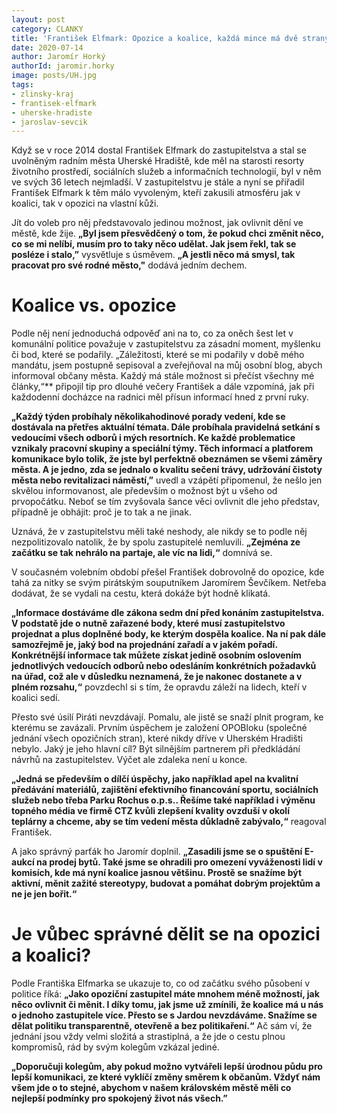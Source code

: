 ```yaml
---
layout: post
category: CLANKY
title: 'František Elfmark: Opozice a koalice, každá mince má dvě strany'
date: 2020-07-14
author: Jaromír Horký
authorId: jaromir.horky
image: posts/UH.jpg
tags: 
- zlinsky-kraj
- frantisek-elfmark
- uherske-hradiste
- jaroslav-sevcik
---
```


Když se v roce 2014 dostal František Elfmark do zastupitelstva a stal se uvolněným radním města Uherské Hradiště, kde měl na starosti resorty životního prostředí, sociálních služeb a informačních technologií, byl v něm ve svých 36 letech nejmladší. V zastupitelstvu je stále a nyní se přiřadil František Elfmark k těm málo vyvoleným, kteří zakusili atmosféru jak v koalici, tak v opozici na vlastní kůži.

Jít do voleb pro něj představovalo jedinou možnost, jak ovlivnit dění ve městě, kde žije. **„Byl jsem přesvědčený o tom, že pokud chci změnit něco, co se mi nelíbí, musím pro to taky něco udělat. Jak jsem řekl, tak se posléze i stalo,”** vysvětluje s úsměvem. **„A jestli něco má smysl, tak pracovat pro své rodné město,"** dodává jedním dechem.

# Koalice vs. opozice

Podle něj není jednoduchá odpověď ani na to, co za oněch šest let v komunální politice považuje v zastupitelstvu za zásadní moment, myšlenku či bod, které se podařily. „Záležitosti, které se mi podařily v době mého mandátu, jsem postupně sepisoval a zveřejňoval na můj osobní blog, abych informoval občany města. Každý má stále možnost si přečíst všechny mé články,“** připojil tip pro dlouhé večery František a dále vzpomíná, jak při každodenní docházce na radnici měl přísun informací hned z první ruky.

**„Každý týden probíhaly několikahodinové porady vedení, kde se dostávala na přetřes aktuální témata. Dále probíhala pravidelná setkání s vedoucími všech odborů i mých resortních. Ke každé problematice vznikaly pracovní skupiny a speciální týmy. Těch informací a platforem komunikace bylo tolik, že jste byl perfektně obeznámen se všemi záměry města. A je jedno, zda se jednalo o kvalitu sečení trávy, udržování čistoty města nebo revitalizaci náměstí,”** uvedl a vzápětí připomenul, že nešlo jen skvělou informovanost, ale především o možnost být u všeho od prvopočátku. Neboť se tím zvyšovala šance věci ovlivnit dle jeho představ, případně je obhájit: proč je to tak a ne jinak.

Uznává, že v zastupitelstvu měli také neshody, ale nikdy se to podle něj nezpolitizovalo natolik, že by spolu zastupitelé nemluvili. **„Zejména ze začátku se tak nehrálo na partaje, ale víc na lidi,“** domnívá se.

V současném volebním období přešel František dobrovolně do opozice, kde tahá za nitky se svým pirátským souputníkem Jaromírem Ševčíkem. Netřeba dodávat, že se vydali na cestu, která dokáže být hodně klikatá.

**„Informace dostáváme dle zákona sedm dní před konáním zastupitelstva. V podstatě jde o nutně zařazené body, které musí zastupitelstvo projednat a plus doplněné body, ke kterým dospěla koalice. Na ní pak dále samozřejmě je, jaký bod na projednání zařadí a v jakém pořadí. Konkrétnější informace tak můžete získat jedině osobním oslovením jednotlivých vedoucích odborů nebo odesláním konkrétních požadavků na úřad, což ale v důsledku neznamená, že je nakonec dostanete a v plném rozsahu,“** povzdechl si s tím, že opravdu záleží na lidech, kteří v koalici sedí.

Přesto své úsilí Piráti nevzdávají. Pomalu, ale jistě se snaží plnit program, ke kterému se zavázali. Prvním úspěchem je založení OPOBloku (společné jednání všech opozičních stran), které nikdy dříve v Uherském Hradišti nebylo. Jaký je jeho hlavní cíl? Být silnějším partnerem při předkládání návrhů na zastupitelstev. Výčet ale zdaleka není u konce.

**„Jedná se především o dílčí úspěchy, jako například apel na kvalitní předávání materiálů, zajištění efektivního financování sportu, sociálních služeb nebo třeba Parku Rochus o.p.s.. Řešíme také například i výměnu topného média ve firmě CTZ kvůli zlepšení kvality ovzduší v okolí teplárny a chceme, aby se tím vedení města důkladně zabývalo,“** reagoval František.

A jako správný parťák ho Jaromír doplnil. **„Zasadili jsme se o spuštění E-aukcí na prodej bytů. Také jsme se ohradili pro omezení vyváženosti lidí v komisích, kde má nyní koalice jasnou většinu. Prostě se snažíme být aktivní, měnit zažité stereotypy, budovat a pomáhat dobrým projektům a ne je jen bořit.“**

# Je vůbec správné dělit se na opozici a koalici?

Podle Františka Elfmarka se ukazuje to, co od začátku svého působení v politice říká: **„Jako opoziční zastupitel máte mnohem méně možností, jak něco ovlivnit či měnit. I díky tomu, jak jsme už zmínili, že koalice má u nás o jednoho zastupitele více. Přesto se s Jardou nevzdáváme. Snažíme se dělat politiku transparentně, otevřeně a bez politikaření.“** Ač sám ví, že jednání jsou vždy velmi složitá a strastiplná, a že jde o cestu plnou kompromisů, rád by svým kolegům vzkázal jediné.

**„Doporučuji kolegům, aby pokud možno vytvářeli lepší úrodnou půdu pro lepší komunikaci, ze které vyklíčí změny směrem k občanům. Vždyť nám všem jde o to stejné, abychom v našem královském městě měli co nejlepší podmínky pro spokojený život nás všech.”**
